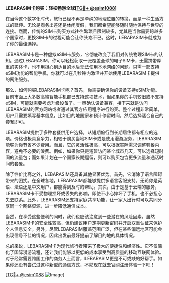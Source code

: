 **LEBARASIM卡购买：轻松畅游全球[[TG💪+ @esim1088](https://t.me/s/esim1088)]**

在当今这个数字化时代，旅行已经不再是单纯的地理位置的转换，而是一种生活方式的延伸。无论是商务出差还是休闲度假，我们都希望能够随时随地保持与世界的连接。然而，传统的SIM卡购买方式往往繁琐且限制较多，尤其是当你需要跨越多个国家时，更换SIM卡的过程可能会让你头疼不已。这时，LEBARASIM卡就成为了你的最佳选择。

LEBARASIM卡是一种虚拟eSIM卡服务，它彻底改变了我们对传统物理SIM卡的认知。通过LEBARASIM，你可以轻松获取一张覆盖全球的电子SIM卡，无需携带厚重的实体卡，也不用担心到达目的地后无法使用本地网络的问题。只需一部支持eSIM功能的智能手机，你就可以在几秒钟内激活并开始使用LEBARASIM卡提供的网络服务。

那么，如何购买LEBARASIM卡呢？首先，你需要确保你的设备支持eSIM功能。目前市面上大多数高端智能手机都已支持这项技术，但如果你的手机较旧或不支持eSIM，可能就需要考虑升级设备了。一旦确认设备兼容，接下来就是访问LEBARASIM的官方网站或者通过其官方应用程序进行购买。整个过程非常简单，用户只需要填写基本信息，比如目的地国家和预计停留时间，然后选择适合自己的套餐即可。

LEBARASIM提供了多种套餐供用户选择，从短期旅行到长期居住都有相应的选项。价格也极具竞争力，相较于购买当地SIM卡或是使用漫游服务，LEBARASIM能够为你节省不少费用。而且，它的灵活性极高，可以根据实际需求调整套餐内容，避免不必要的浪费。例如，如果你只是短暂访问某个城市几天，可以选择短时间的流量包；而如果计划在一个国家长期逗留，则可以购买包含更多流量和通话时间的套餐。

除了性价比高之外，LEBARASIM还具备其他显著优势。首先，它消除了语言障碍带来的困扰。在全球各地，LEBARASIM都能够提供多语言客服支持，无论你是英语、法语还是中文用户，都能得到及时的帮助。其次，由于是基于云端的服务，LEBARASIM卡不受物理损坏或丢失的影响，即使不小心摔坏了手机，也不必担心失去联系。此外，LEBARASIM还支持家庭共享功能，让一家人出行时可以共同分享同一个网络资源，进一步降低通信成本。

当然，在享受这些便利的同时，我们也应该注意到一些潜在的风险因素。虽然LEBARASIM卡的安全性较高，但仍建议用户定期更新密码并开启双重认证来保护个人信息安全。另外，尽管LEBARASIM覆盖范围广泛，但在某些偏远地区可能会出现信号不佳的情况，因此出发前最好提前了解目的地的具体情况。

总的来说，LEBARASIM卡为现代旅行者带来了极大的便捷性和经济性。它不仅简化了国际漫游流程，还让我们能够以更低的成本享受到高质量的移动互联网体验。对于经常需要跨国工作的商务人士而言，LEBARASIM更是不可或缺的好帮手。如果你还没有尝试过这种新型的通信方式，不妨现在就去官网注册体验一下吧！

[[TG💪+ @esim1088](https://t.me/s/esim1088) ![Image](https://i.postimg.cc/4NQfJmqS/Snipaste-2025-05-13-00-14-12.png)]